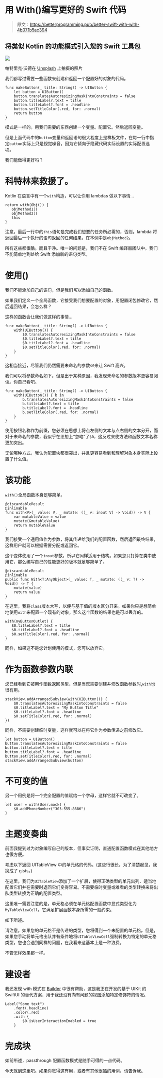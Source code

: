 # 用 With()编写更好的 Swift 代码

> 原文：<https://betterprogramming.pub/better-swift-with-with-4b071b5ac394>

## 将类似 Kotlin 的功能模式引入您的 Swift 工具包

![](img/d9aa34c83f7eed0c43ed6055e7f5a793.png)

帕特里克·沃德在 [Unsplash](https://unsplash.com?utm_source=medium&utm_medium=referral) 上拍摄的照片

我们都写过需要一些函数来创建和返回一个配置好的对象的代码。

```
func makeButton(_ title: String?) -> UIButton {
    let button = UIButton()
    button.translatesAutoresizingMaskIntoConstraints = false
    button.titleLabel?.text = title
    button.titleLabel?.font = .headline
    button.setTitleColor(.red, for: .normal)
    return button
}
```

模式是一样的。用我们需要的东西创建一个变量。配置它。然后返回变量。

但是上面代码中的`button`变量和返回语句很大程度上是样板文件，在每一行中指定`button`实际上只是视觉噪音，因为它倾向于隐藏代码实际设置的实际配置选项。

我们能做得更好吗？

# 科特林来救援了。

Kotlin 在语言中有一个`with`构造，可以让你用 lambdas 做以下事情...

```
return with(Obj()) {
   objMethod1()
   objMethod2()
   this
}
```

注意，最后一行中的`this`语句是完成我们想要的任务所必需的，否则，lambda 将返回最后一个执行的语句返回的任何结果，在本例中是`objMethod2`。

所有这些都很酷。而且干净。唯一的问题是，我们不在 Swift 编译器团队中，我们不能简单地到处给 Swift 添加新的语句类型。

# 使用()

我们不能添加自己的语句，但是我们*可以*添加自己的函数。

如果我们定义一个全局函数，它接受我们想要配置的对象，用配置闭包修改它，然后返回结果，会怎么样？

这样的函数会让我们做这样的事情…

```
func makeButton(_ title: String?) -> UIButton {
    with(UIButton()) {
        $0.translatesAutoresizingMaskIntoConstraints = false
        $0.titleLabel?.text = title
        $0.titleLabel?.font = .headline
        $0.setTitleColor(.red, for: .normal)
    }
}
```

这相当接近，尽管我们仍然需要未命名的参数`$0`来让 Swift 高兴。

我们可以将参数命名如下，但是出于某种原因，我发现未命名的参数版本更容易阅读。你自己看吧。

```
func makeButton(_ title: String?) -> UIButton {
    with(UIButton()) { b in
        b.translatesAutoresizingMaskIntoConstraints = false
        b.titleLabel?.text = title
        b.titleLabel?.font = .headline
        b.setTitleColor(.red, for: .normal)
    }
}
```

使用按钮名称作为前缀，您必须在思想上将点左侧的文本与点右侧的文本分开，而对于未命名的参数，我似乎在思想上“忽略”了`$0`，这反过来使方法和函数文本名称更加突出。

无论哪种方式，我认为配置块都很突出，并且更容易看到和理解对象本身实际上设置了什么值。

# 该功能

`with()`全局函数本身足够简单。

```
@discardableResult
@inlinable
func with<V>(_ value: V, _ mutate: ((_ v: inout V) -> Void)) -> V {
    var mutableValue = value
    mutate(&mutableValue)
    return mutableValue
}
```

我们接受一个通用值作为参数，将其传递给我们的配置函数，然后返回最终结果，这样用户就可以根据需要分配或返回它。

这个变体使用了一个`inout`参数，所以它同样适用于结构。如果您只打算在类中使用它，那么编写自己的性能更好的版本就足够简单了。

```
@discardableResult
@inlinable
public func With<T:AnyObject>(_ value: T, _ mutate: ((_ v: T) -> Void)) -> T {
    mutate(value)
    return value
}
```

在这里，我将`class`版本大写，以便与基于值的版本区分开来。如果你只是想简单地使用`with`来配置一个现有的对象，那么这个函数的结果也是可以丢弃的。

```
with(myButtonOutlet) {
   $0.titleLabel?.text = title
   $0.titleLabel?.font = .headline
   $0.setTitleColor(.red, for: .normal)
}
```

同样，如果这不是您计划使用的模式，您可以放弃它。

# 作为函数参数内联

您已经看到它被用作函数返回类型，但是当您需要创建并修改函数参数时,`with`也很有用。

```
stackView.addArrangedSubview(with(UIButton()) {
    $0.translatesAutoresizingMaskIntoConstraints = false
    $0.titleLabel?.text = "My Button Title"
    $0.titleLabel?.font = .headline
    $0.setTitleColor(.red, for: .normal)
})
```

同样，不需要创建临时变量，这样就可以在将它作为参数传递之前修改它。

```
let button = UIButton()
button.translatesAutoresizingMaskIntoConstraints = false
button.titleLabel?.text = title
button.titleLabel?.font = .headline
button.setTitleColor(.red, for: .normal)
stackView.addArrangedSubview(button)
```

# 不可变的值

另一个用例是将一个完全配置的值赋给一个字母，这样它就不可改变了。

```
let user = with(User.mock) {
    $0.addPhoneNumber("303-555-8686")
}
```

# 主题变奏曲

前面我提到过为对象编写自己的版本，但事实证明，直通配置函数模式在其他地方也很方便。

考虑以下返回 UITableView 中的单元格的代码。(这些行很长，为了清楚起见，我换成了 gists。)

在这里，我们为`UITableView`添加了一个扩展，使得正确类型的单元出列、适当地配置它们并在需要时返回它们变得容易。不需要临时变量或难看的类型转换来将出队类型转换为正确的配置类型。

这里唯一需要注意的是，单元格必须在单元格配置函数中显式类型化为`MyTableViewCell`。它满足扩展函数本身所需的一般约束。

如下所述。

请注意，如果您的单元格不是传递的类型，您将得到一个未配置的单元格。但是，如果您手动将单元格出队并有条件地将`UITableViewCell`强制转换为特定的单元格类型，您也会遇到同样的问题，在我看来这基本上是一种浪费。

不管怎样效果都一样。

# 建设者

我还发现 with 模式在 [Builder](https://github.com/hmlongco/Builder) 中很有帮助，这是我正在开发的基于 UIKit 的 SwiftUI 的替代方案，用于我还没有向有问题的视图添加特定修饰符的情况。

```
Label("Some text")
    .font(.headline)
    .color(.red)
    .with {
        $0.isUserInteractionEnabled = true
    }
```

# 完成块

如前所述，passthrough 配置函数模式是随手可得的一点代码。

今天就到这里吧。如果你觉得这有用，或者有其他很酷的用例，请告诉我。